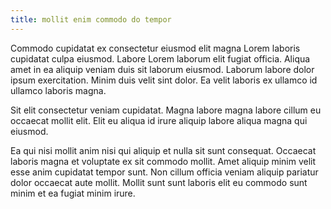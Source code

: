 ```yaml
---
title: mollit enim commodo do tempor
---
```


Commodo cupidatat ex consectetur eiusmod elit magna Lorem laboris cupidatat culpa eiusmod. Labore Lorem laborum elit fugiat officia. Aliqua amet in ea aliquip veniam duis sit laborum eiusmod. Laborum labore dolor ipsum exercitation. Minim duis velit sint dolor. Ea velit laboris ex ullamco id ullamco laboris magna.

Sit elit consectetur veniam cupidatat. Magna labore magna labore cillum eu occaecat mollit elit. Elit eu aliqua id irure aliquip labore aliqua magna qui eiusmod.

Ea qui nisi mollit anim nisi qui aliquip et nulla sit sunt consequat. Occaecat laboris magna et voluptate ex sit commodo mollit. Amet aliquip minim velit esse anim cupidatat tempor sunt. Non cillum officia veniam aliquip pariatur dolor occaecat aute mollit. Mollit sunt sunt laboris elit eu commodo sunt minim et ea fugiat minim irure.